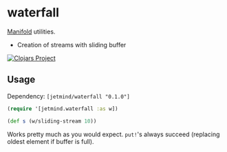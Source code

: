 # waterfall

[Manifold](https://github.com/ztellman/manifold/) utilities.

- Creation of streams with sliding buffer

[![Clojars Project](https://img.shields.io/clojars/v/jetmind/waterfall.svg)](https://clojars.org/jetmind/waterfall)

## Usage

Dependency: `[jetmind/waterfall "0.1.0"]`

```clojure
(require '[jetmind.waterfall :as w])

(def s (w/sliding-stream 10))
```

Works pretty much as you would expect. `put!`'s always succeed (replacing oldest
element if buffer is full).
